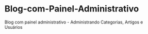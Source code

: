 # Blog-com-Painel-Administrativo
Blog com painel administrativo - Administrando Categorias, Artigos e Usuários
